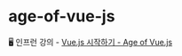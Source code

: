 # age-of-vue-js
🖥 인프런 강의 - [Vue.js 시작하기 - Age of Vue.js](https://www.inflearn.com/course/Age-of-Vuejs)
